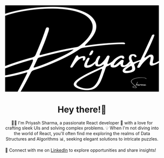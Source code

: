 ![Image](/CursivePriyash.png)

<h1 align="center">Hey there!👋</h1>

<p align="center">👨‍💻 I'm Priyash Sharma, a passionate React developer 🚀 with a love for crafting sleek UIs and solving complex problems. 💡 When I'm not diving into the world of React, you'll often find me exploring the realms of Data Structures and Algorithms 📊, seeking elegant solutions to intricate puzzles.

🔗 Connect with me on [LinkedIn](https://www.linkedin.com/in/priyash-sharma-76662b22b/) to explore opportunities and share insights!

<!--
**PriyAsh-24/PriyAsh-24** is a ✨ _special_ ✨ repository because its `README.md` (this file) appears on your GitHub profile.

Here are some ideas to get you started:

- 🔭 I’m currently working on ...
- 🌱 I’m currently learning ...
- 👯 I’m looking to collaborate on ...
- 🤔 I’m looking for help with ...
- 💬 Ask me about ...
- 📫 How to reach me: ...
- 😄 Pronouns: ...
- ⚡ Fun fact: ...
-->
